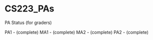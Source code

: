 # CS223_PAs

PA Status (for graders)

PA1 - (complete)
MA1 - (complete)
MA2 - (complete)
PA2 - (complete)
